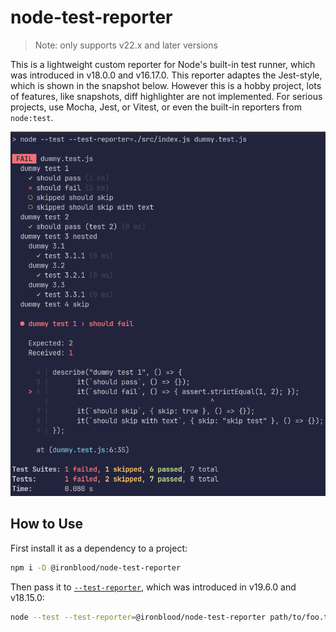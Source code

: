 # node-test-reporter

> Note: only supports v22.x and later versions

This is a lightweight custom reporter for Node's built-in test runner, which was introduced in v18.0.0 and v16.17.0. This reporter adaptes the Jest-style, which is shown in the snapshot below. However this is a hobby project, lots of features, like snapshots, diff highlighter are not implemented. For serious projects, use Mocha, Jest, or Vitest, or even the built-in reporters from `node:test`.

![snapshot.png](./assets/snapshot.png)

## How to Use

First install it as a dependency to a project:

```bash
npm i -D @ironblood/node-test-reporter
```

Then pass it to [`--test-reporter`](https://nodejs.org/api/cli.html#--test-reporter), which was introduced in v19.6.0 and v18.15.0:

```bash
node --test --test-reporter=@ironblood/node-test-reporter path/to/foo.test.js
```
